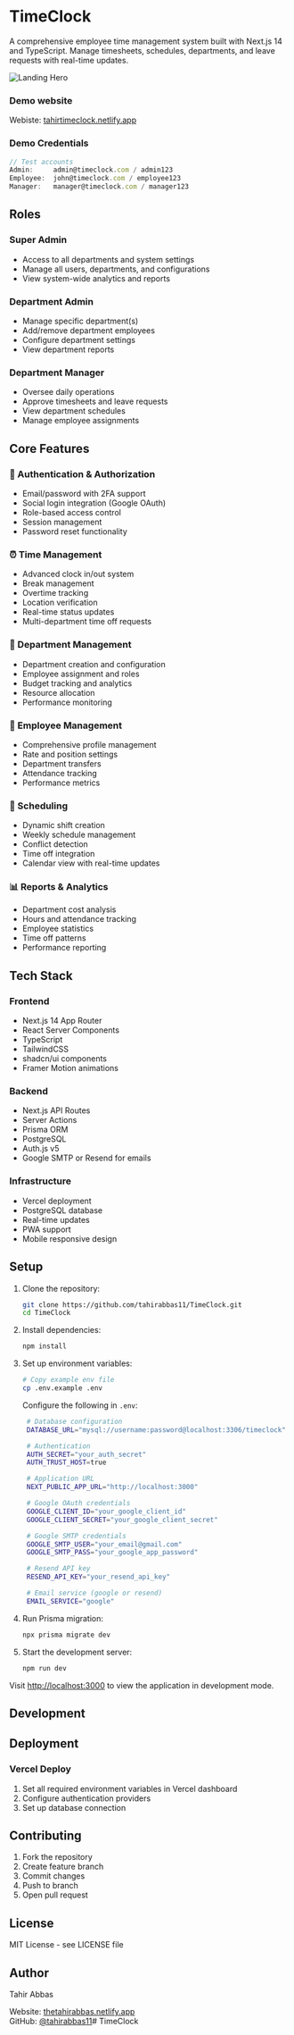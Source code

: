 # TimeClock

A comprehensive employee time management system built with Next.js 14 and TypeScript. Manage timesheets, schedules, departments, and leave requests with real-time updates.

![Landing Hero](./public/gif/timeclock.gif)

### Demo website
Webiste: [tahirtimeclock.netlify.app](https://tahirtimeclock.netlify.app/)

### Demo Credentials

```typescript
// Test accounts
Admin:     admin@timeclock.com / admin123
Employee:  john@timeclock.com / employee123  
Manager:   manager@timeclock.com / manager123
```


## Roles

### Super Admin
- Access to all departments and system settings
- Manage all users, departments, and configurations
- View system-wide analytics and reports

### Department Admin
- Manage specific department(s)
- Add/remove department employees
- Configure department settings
- View department reports

### Department Manager
- Oversee daily operations
- Approve timesheets and leave requests
- View department schedules
- Manage employee assignments

## Core Features

### 🔐 Authentication & Authorization
- Email/password with 2FA support
- Social login integration (Google OAuth)
- Role-based access control
- Session management
- Password reset functionality

### ⏰ Time Management
- Advanced clock in/out system
- Break management
- Overtime tracking
- Location verification
- Real-time status updates
- Multi-department time off requests

### 👥 Department Management
- Department creation and configuration
- Employee assignment and roles
- Budget tracking and analytics
- Resource allocation
- Performance monitoring

### 👤 Employee Management
- Comprehensive profile management
- Rate and position settings
- Department transfers
- Attendance tracking
- Performance metrics

### 📅 Scheduling
- Dynamic shift creation
- Weekly schedule management
- Conflict detection
- Time off integration
- Calendar view with real-time updates

### 📊 Reports & Analytics
- Department cost analysis
- Hours and attendance tracking
- Employee statistics
- Time off patterns
- Performance reporting

## Tech Stack

### Frontend
- Next.js 14 App Router
- React Server Components
- TypeScript
- TailwindCSS
- shadcn/ui components
- Framer Motion animations

### Backend
- Next.js API Routes
- Server Actions
- Prisma ORM
- PostgreSQL
- Auth.js v5
- Google SMTP or Resend for emails

### Infrastructure
- Vercel deployment
- PostgreSQL database
- Real-time updates
- PWA support
- Mobile responsive design

## Setup

1. Clone the repository:

   ```bash
   git clone https://github.com/tahirabbas11/TimeClock.git
   cd TimeClock
   ```

2. Install dependencies:

   ```bash
   npm install
   ```

3. Set up environment variables:

   ```bash
   # Copy example env file
   cp .env.example .env
   ```

   Configure the following in `.env`:
   ```bash
    # Database configuration
    DATABASE_URL="mysql://username:password@localhost:3306/timeclock"

    # Authentication
    AUTH_SECRET="your_auth_secret"
    AUTH_TRUST_HOST=true

    # Application URL
    NEXT_PUBLIC_APP_URL="http://localhost:3000"

    # Google OAuth credentials
    GOOGLE_CLIENT_ID="your_google_client_id"
    GOOGLE_CLIENT_SECRET="your_google_client_secret"

    # Google SMTP credentials
    GOOGLE_SMTP_USER="your_email@gmail.com"
    GOOGLE_SMTP_PASS="your_google_app_password"

    # Resend API key
    RESEND_API_KEY="your_resend_api_key"

    # Email service (google or resend)
    EMAIL_SERVICE="google"
   ```

4. Run Prisma migration:

   ```bash
   npx prisma migrate dev
   ```

5. Start the development server:
   ```bash
   npm run dev
   ```
Visit [http://localhost:3000](http://localhost:3000) to view the application in development mode.


## Development

## Deployment
### Vercel Deploy
1. Set all required environment variables in Vercel dashboard
2. Configure authentication providers
3. Set up database connection

## Contributing
1. Fork the repository
2. Create feature branch
3. Commit changes
4. Push to branch
5. Open pull request

## License
MIT License - see LICENSE file

## Author
Tahir Abbas

Website: [thetahirabbas.netlify.app](https://thetahirabbas.netlify.app/)  
GitHub: [@tahirabbas11](https://github.com/tahirabbas11)# TimeClock
